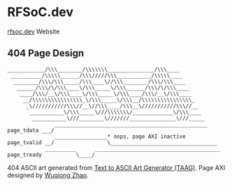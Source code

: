 # RFSoC.dev
[rfsoc.dev](https://rfsoc.dev) Website

## 404 Page Design
```
____________/\\\________/\\\\\\\_______________/\\\____
 __________/\\\\\______/\\\/////\\\___________/\\\\\____
  ________/\\\/\\\_____/\\\____\//\\\________/\\\/\\\____
   ______/\\\/\/\\\____\/\\\_____\/\\\______/\\\/\/\\\____
    ____/\\\/__\/\\\____\/\\\_____\/\\\____/\\\/__\/\\\____
     __/\\\\\\\\\\\\\\\\_\/\\\_____\/\\\__/\\\\\\\\\\\\\\\\_
      _\///////////\\\//__\//\\\____/\\\__\///////////\\\//__
       ___________\/\\\_____\///\\\\\\\/_____________\/\\\____
        ___________\///________\///////_______________\///_____
               _________________________________________________
page_tdata ___/
               _________________* oops, page AXI inactive
page_tvalid __/                 \__________________________________
            __________      ________________________________________
page_tready           \____/
```

404 ASCII art generated from [Text to ASCII Art Generator (TAAG)](http://patorjk.com/software/taag/#p=display&f=Slant%20Relief&t=404).
Page AXI designed by [Wuqiong Zhao](https://wqzhao.org).

